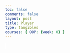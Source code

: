 ```yaml
---
toc: false
comments: false
layout: post
title: Player
type: tangibles
courses: { OOP: {week: 0} }
---
```


<style>
    #canvas {
        margin: 0;
        border: 1px solid white;
    }
</style>

<canvas id='canvas'></canvas>

<script>
    // Create empty canvas
    let canvas = document.getElementById('canvas');
    let c = canvas.getContext('2d');

    // Set the canvas dimensions
    canvas.width = 650;
    canvas.height = 400;

    // Define gravity value
    let gravity = 1.5;

    // Define the Player class
    class Player {
        constructor() {
            // Initial position and velocity of the player
            this.position = {
                x: 100,
                y: 370
            };
            this.velocity = {
                x: 0,
                y: 0
            };
            // Dimensions of the player
            this.width = 30;
            this.height = 30;

            // Flag to track if the player is jumping
            this.isJumping = false;
        }
        // Method to draw the player on the canvas
        draw() {
            c.fillStyle = 'red';
            c.fillRect(this.position.x, this.position.y, this.width, this.height);
        }
        // Method to update the player's position and velocity
        update() {
            this.draw();
            this.position.y += this.velocity.y;
            this.position.x += this.velocity.x;

            // Check if the player is on the ground
            if (this.position.y + this.height >= canvas.height) {
                this.position.y = canvas.height - this.height; // Snap to the ground
                this.isJumping = false;
            }

            // Apply gravity if not on the ground
            if (!this.isJumping) {
                this.velocity.y = 0;
            } else {
                this.velocity.y += gravity;
            }
        }

        // Method to handle player jumping
        jump() {
            if (!this.isJumping) {
                this.velocity.y -= 20;
                this.isJumping = true;
            }
        }
    }

    // Create a player object
    player = new Player();

    // Define keyboard keys and their states
    let keys = {
        right: {
            pressed: false
        },
        left: {
            pressed: false
        }
    };

    // Animation function to continuously update and render the canvas
    function animate() {
        requestAnimationFrame(animate);
        c.clearRect(0, 0, canvas.width, canvas.height);
        player.update();

        if (keys.right.pressed) {
            player.velocity.x = 15;
        } else if (keys.left.pressed) {
            player.velocity.x = -15;
        } else {
            player.velocity.x = 0;
        }

        //Make the player appear back onto the canvas if it exits
        if (player.position.x + player.width > 680) {
            player.position.x = 0;
        } else if (player.position.x + player.width < -30) {
            player.position.x = 650;
        } else if (player.position.y + player.width < 0) {
            player.velocity.y += 5;
        }
    }
    animate();

    // Event listener for keydown events
    addEventListener('keydown', ({ keyCode }) => {
        switch (keyCode) {
            case 65:
                console.log('left');
                keys.left.pressed = true;
                break;
            case 83:
                console.log('down');
                break;
            case 68:
                console.log('right');
                keys.right.pressed = true;
                break;
            case 87:
                console.log('up');
                player.jump();
                break;
        }
    });

    // Event listener for keyup events
    addEventListener('keyup', ({ keyCode }) => {
        switch (keyCode) {
            case 65:
                console.log('left');
                keys.left.pressed = false;
                break;
            case 83:
                console.log('down');
                break;
            case 68:
                console.log('right');
                keys.right.pressed = false;
                break;
        }
    });
</script>
